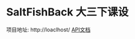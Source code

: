 # SaltFishBack 大三下课设
项目地址: http://loaclhost/
[API文档](https://console-docs.apipost.cn/preview/7ffbcb9561ce25ad/ce77cd5d7719c4de?target_id=629f6314-c226-4286-82b9-3b0ba913acfc#af47ea12-46c9-4ebb-8e6f-5f9d3b3dcc3d)